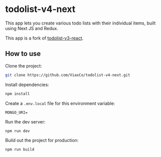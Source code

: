 # todolist-v4-next

This app lets you create various todo lists with their individual items, built using Next JS and Redux.

This app is a fork of [todolist-v3-react](https://github.com/ViaxCo/todolist-v3-react).

## How to use

Clone the project:

```bash
git clone https://github.com/ViaxCo/todolist-v4-next.git
```

Install dependencies:

```bash
npm install
```

Create a `.env.local` file for this environment variable:

```
MONGO_URI=
```

Run the dev server:

```bash
npm run dev
```

Build out the project for production:

```bash
npm run build
```
